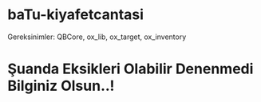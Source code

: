 # baTu-kiyafetcantasi
Gereksinimler: QBCore, ox_lib, ox_target, ox_inventory

# Şuanda Eksikleri Olabilir Denenmedi Bilginiz Olsun..!
